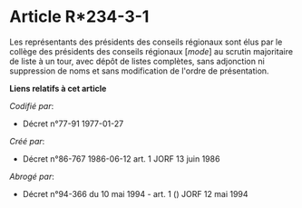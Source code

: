 # Article R*234-3-1

Les représentants des présidents des conseils régionaux sont élus par le collège des présidents des conseils régionaux
[*mode*] au scrutin majoritaire de liste à un tour, avec dépôt de listes complètes, sans adjonction ni suppression de noms et
sans modification de l'ordre de présentation.

**Liens relatifs à cet article**

_Codifié par_:

  - Décret n°77-91 1977-01-27

_Créé par_:

  - Décret n°86-767 1986-06-12 art. 1 JORF 13 juin 1986

_Abrogé par_:

  - Décret n°94-366 du 10 mai 1994 - art. 1 () JORF 12 mai 1994
